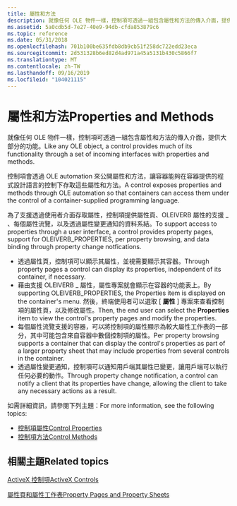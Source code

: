 ```yaml
---
title: 屬性和方法
description: 就像任何 OLE 物件一樣，控制項可透過一組包含屬性和方法的傳入介面，提供大部分的功能。
ms.assetid: 5a0cdb5d-7e27-40e9-94db-cfda853879c6
ms.topic: reference
ms.date: 05/31/2018
ms.openlocfilehash: 701b100be635fdb8db9cb51f258dc722edd23eca
ms.sourcegitcommit: 2d531328b6ed82d4ad971a45a5131b430c5866f7
ms.translationtype: MT
ms.contentlocale: zh-TW
ms.lasthandoff: 09/16/2019
ms.locfileid: "104021115"
---
```

# <a name="properties-and-methods"></a><span data-ttu-id="16b1a-103">屬性和方法</span><span class="sxs-lookup"><span data-stu-id="16b1a-103">Properties and Methods</span></span>

<span data-ttu-id="16b1a-104">就像任何 OLE 物件一樣，控制項可透過一組包含屬性和方法的傳入介面，提供大部分的功能。</span><span class="sxs-lookup"><span data-stu-id="16b1a-104">Like any OLE object, a control provides much of its functionality through a set of incoming interfaces with properties and methods.</span></span>

<span data-ttu-id="16b1a-105">控制項會透過 OLE automation 來公開屬性和方法，讓容器能夠在容器提供的程式設計語言的控制下存取這些屬性和方法。</span><span class="sxs-lookup"><span data-stu-id="16b1a-105">A control exposes properties and methods through OLE automation so that containers can access them under the control of a container-supplied programming language.</span></span>

<span data-ttu-id="16b1a-106">為了支援透過使用者介面存取屬性，控制項提供屬性頁、OLEIVERB 屬性的支援 \_ 、每個屬性流覽，以及透過屬性變更通知的資料系結。</span><span class="sxs-lookup"><span data-stu-id="16b1a-106">To support access to properties through a user interface, a control provides property pages, support for OLEIVERB\_PROPERTIES, per property browsing, and data binding through property change notfications.</span></span>

-   <span data-ttu-id="16b1a-107">透過屬性頁，控制項可以顯示其屬性，並視需要顯示其容器。</span><span class="sxs-lookup"><span data-stu-id="16b1a-107">Through property pages a control can display its properties, independent of its container, if necessary.</span></span>
-   <span data-ttu-id="16b1a-108">藉由支援 OLEIVERB \_ 屬性，屬性專案就會顯示在容器的功能表上。</span><span class="sxs-lookup"><span data-stu-id="16b1a-108">By supporting OLEIVERB\_PROPERTIES, the Properties item is displayed on the container's menu.</span></span> <span data-ttu-id="16b1a-109">然後，終端使用者可以選取 [ **屬性** ] 專案來查看控制項的屬性頁，以及修改屬性。</span><span class="sxs-lookup"><span data-stu-id="16b1a-109">Then, the end user can select the **Properties** item to view the control's property pages and modify the properties.</span></span>
-   <span data-ttu-id="16b1a-110">每個屬性流覽支援的容器，可以將控制項的屬性顯示為較大屬性工作表的一部分，其中可能包含來自容器中數個控制項的屬性。</span><span class="sxs-lookup"><span data-stu-id="16b1a-110">Per property browsing supports a container that can display the control's properties as part of a larger property sheet that may include properties from several controls in the container.</span></span>
-   <span data-ttu-id="16b1a-111">透過屬性變更通知，控制項可以通知用戶端其屬性已變更，讓用戶端可以執行任何必要的動作。</span><span class="sxs-lookup"><span data-stu-id="16b1a-111">Through property change notification, a control can notify a client that its properties have change, allowing the client to take any necessary actions as a result.</span></span>

<span data-ttu-id="16b1a-112">如需詳細資訊，請參閱下列主題：</span><span class="sxs-lookup"><span data-stu-id="16b1a-112">For more information, see the following topics:</span></span>

-   [<span data-ttu-id="16b1a-113">控制項屬性</span><span class="sxs-lookup"><span data-stu-id="16b1a-113">Control Properties</span></span>](control-properties.md)
-   [<span data-ttu-id="16b1a-114">控制項方法</span><span class="sxs-lookup"><span data-stu-id="16b1a-114">Control Methods</span></span>](control-methods.md)

## <a name="related-topics"></a><span data-ttu-id="16b1a-115">相關主題</span><span class="sxs-lookup"><span data-stu-id="16b1a-115">Related topics</span></span>

<dl> <dt>

[<span data-ttu-id="16b1a-116">ActiveX 控制項</span><span class="sxs-lookup"><span data-stu-id="16b1a-116">ActiveX Controls</span></span>](activex-controls.md)
</dt> <dt>

[<span data-ttu-id="16b1a-117">屬性頁和屬性工作表</span><span class="sxs-lookup"><span data-stu-id="16b1a-117">Property Pages and Property Sheets</span></span>](property-pages-and-property-sheets.md)
</dt> </dl>

 

 




